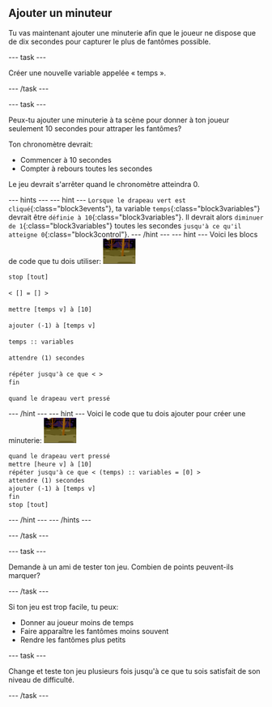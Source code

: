 ## Ajouter un minuteur

Tu vas maintenant ajouter une minuterie afin que le joueur ne dispose que de dix secondes pour capturer le plus de fantômes possible.

--- task ---

Créer une nouvelle variable appelée « temps ».

--- /task ---

--- task ---

Peux-tu ajouter une minuterie à ta scène pour donner à ton joueur seulement 10 secondes pour attraper les fantômes?

Ton chronomètre devrait:

+ Commencer à 10 secondes
+ Compter à rebours toutes les secondes

Le jeu devrait s'arrêter quand le chronomètre atteindra 0.

--- hints ---
 --- hint --- `Lorsque le drapeau vert est cliqué`{:class="block3events"}, ta variable `temps`{:class="block3variables"} devrait être `définie à 10`{:class="block3variables"}. Il devrait alors `diminuer de 1`{:class="block3variables"} toutes les secondes `jusqu'à ce qu'il atteigne 0`{:class="block3control"}. --- /hint --- --- hint --- Voici les blocs de code que tu dois utiliser: ![sprite-fantôme](images/ghost-backdrop.png)

```blocks3
stop [tout]

< [] = [] >

mettre [temps v] à [10]

ajouter (-1) à [temps v]

temps :: variables

attendre (1) secondes

répéter jusqu'à ce que < >
fin

quand le drapeau vert pressé

```

--- /hint --- --- hint --- Voici le code que tu dois ajouter pour créer une minuterie: ![icône de l'arrière-plan](images/ghost-backdrop.png)

```blocks3
quand le drapeau vert pressé
mettre [heure v] à [10]
répéter jusqu'à ce que < (temps) :: variables = [0] >
attendre (1) secondes
ajouter (-1) à [temps v]
fin
stop [tout]
```

--- /hint --- --- /hints ---

--- /task ---

--- task ---

Demande à un ami de tester ton jeu. Combien de points peuvent-ils marquer?

--- /task ---

Si ton jeu est trop facile, tu peux:

+ Donner au joueur moins de temps
+ Faire apparaître les fantômes moins souvent
+ Rendre les fantômes plus petits

--- task ---

Change et teste ton jeu plusieurs fois jusqu'à ce que tu sois satisfait de son niveau de difficulté.

--- /task ---
